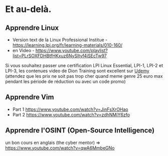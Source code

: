 # Et au-delà.

## Apprendre Linux

* Version text de la Linux Professional Institue - <https://learning.lpi.org/fr/learning-materials/010-160/>
* en Video - <https://www.youtube.com/playlist?list=PLrSOXFDHBtfHKxuz6NySItyf4iSEcTw97>

Si vous souhaitez passer une certification LPI Linux Essential, LPI-1, LPI-2 et LPI-3, les contenues video de Dion Training sont excellent sur [Udemy](https://www.udemy.com/course/linux-essentials-010/ ) (attendez que les prix ne soit pas trop cher quand meme genre 25 euro max pendant les période de réduction ou avec un code promo)

## Apprendre Vim

* Part 1 <https://www.youtube.com/watch?v=JinFsXrOHao>
* Part 2 <https://www.youtube.com/watch?v=zdhNMiY6zfo>


## Apprendre l'OSINT (Open-Source Intelligence)

un bon cours en anglais (the cyber mentor) => https://www.youtube.com/watch?v=qwA6MmbeGNo
